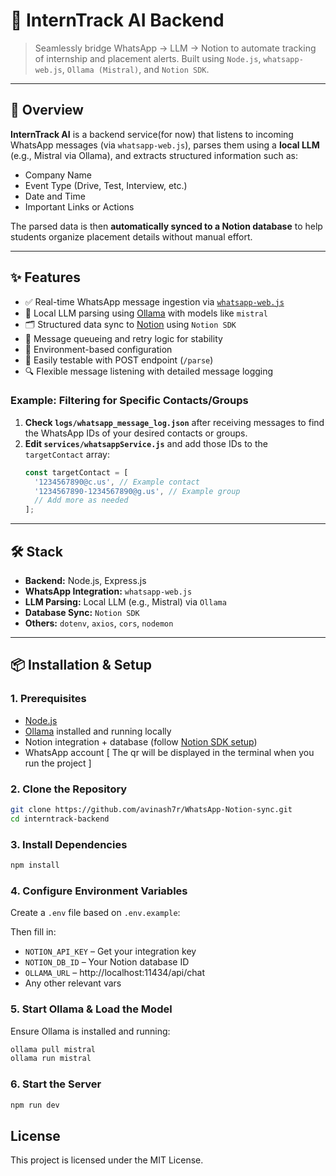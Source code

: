 # 🧠 InternTrack AI Backend

> Seamlessly bridge WhatsApp → LLM → Notion to automate tracking of internship and placement alerts. Built using `Node.js`, `whatsapp-web.js`, `Ollama (Mistral)`, and `Notion SDK`.

---

## 🚀 Overview

**InternTrack AI** is a backend service(for now) that listens to incoming WhatsApp messages (via `whatsapp-web.js`), parses them using a **local LLM** (e.g., Mistral via Ollama), and extracts structured information such as:

- Company Name  
- Event Type (Drive, Test, Interview, etc.)
- Date and Time  
- Important Links or Actions  

The parsed data is then **automatically synced to a Notion database** to help students organize placement details without manual effort.

---

## ✨ Features

- ✅ Real-time WhatsApp message ingestion via [`whatsapp-web.js`](https://github.com/pedroslopez/whatsapp-web.js)
- 🧠 Local LLM parsing using [Ollama](https://ollama.com/) with models like `mistral`
- 🗂️ Structured data sync to [Notion](https://developers.notion.com/) using `Notion SDK`
- 🔁 Message queueing and retry logic for stability
- 🔐 Environment-based configuration
- 🧪 Easily testable with POST endpoint (`/parse`)
- 🔍 Flexible message listening with detailed message logging

### Example: Filtering for Specific Contacts/Groups

1. **Check `logs/whatsapp_message_log.json`** after receiving messages to find the WhatsApp IDs of your desired contacts or groups.
2. **Edit `services/whatsappService.js`** and add those IDs to the `targetContact` array:
   ```js
   const targetContact = [
     '1234567890@c.us', // Example contact
     '1234567890-1234567890@g.us', // Example group
     // Add more as needed
   ];

   
---

## 🛠️ Stack

- **Backend:** Node.js, Express.js  
- **WhatsApp Integration:** `whatsapp-web.js`  
- **LLM Parsing:** Local LLM (e.g., Mistral) via `Ollama`  
- **Database Sync:** `Notion SDK`  
- **Others:** `dotenv`, `axios`, `cors`, `nodemon`

---

## 📦 Installation & Setup

### 1. Prerequisites

- [Node.js](https://nodejs.org/)
- [Ollama](https://ollama.com/download) installed and running locally
- Notion integration + database (follow [Notion SDK setup](https://youtu.be/M1gu9MDucMA))
- WhatsApp account [ The qr will be displayed in the terminal when you run the project ]

### 2. Clone the Repository
```bash
git clone https://github.com/avinash7r/WhatsApp-Notion-sync.git
cd interntrack-backend
```
### 3. Install Dependencies
```bash
npm install
```

### 4. Configure Environment Variables
Create a `.env` file based on `.env.example`:

Then fill in:
- `NOTION_API_KEY` – Get your integration key
- `NOTION_DB_ID` – Your Notion database ID
- `OLLAMA_URL` –  http://localhost:11434/api/chat
- Any other relevant vars

### 5. Start Ollama & Load the Model
Ensure Ollama is installed and running:
```bash
ollama pull mistral
ollama run mistral
```

### 6. Start the Server
```bash
npm run dev
```
## License

This project is licensed under the MIT License.
